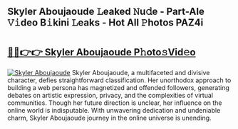 ## Skyler Aboujaoude 𝙻eaked 𝙽u𝚍e - Part-AIe 𝚅𝚒deo B𝚒kini 𝙻eaks - Hot All 𝙿hotos PAZ4i

# <h2><a href="http://ld1x07v.urlbe.top/?page=Skyler+Aboujaoude">🔗🔗👉👉 Skyler Aboujaoude P𝚑oto𝚜Vid𝚎o</a></h2>

[![Skyler Aboujaoude](https://i.imgur.com/eBuTRDB.gif)](http://ld1x07v.urlbe.top/?page=Skyler+Aboujaoude)
Skyler Aboujaoude, a multifaceted and divisive character, defies straightforward classification. Her unorthodox approach to building a web persona has magnetized and offended followers, generating debates on artistic expression, privacy, and the complexities of virtual communities. Though her future direction is unclear, her influence on the online world is indisputable. With unwavering dedication and undeniable charm, Skyler Aboujaoude journey in the online universe is unending.
